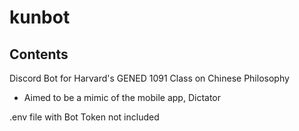 # kunbot
## Contents
Discord Bot for Harvard's GENED 1091 Class on Chinese Philosophy
* Aimed to be a mimic of the mobile app, Dictator

  
.env file with Bot Token not included
